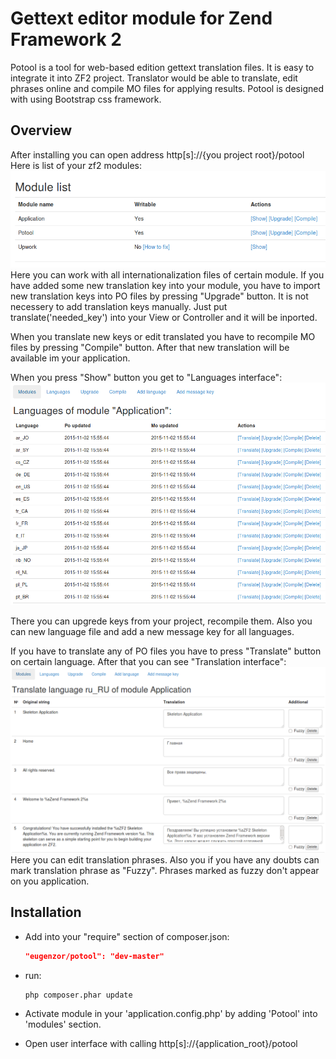 # Gettext editor module for Zend Framework 2

Potool is a tool for web-based edition gettext translation files. It is easy to integrate it into ZF2 project. Translator would be able to translate, edit phrases online and compile MO files for applying results. Potool is designed with using Bootstrap css framework.

## Overview
After installing you can open address http[s]://{you project root}/potool
Here is list of your zf2 modules:
![List of modules](https://raw.githubusercontent.com/eugenzor/Potool/master/docs/images/potool_modules.png)
Here you can work with all internationalization files of certain module. If you have added some new translation key into your module, you have to import new translation keys into PO files by pressing "Upgrade" button. It is not neсessery to add translation keys manually. Just put translate('needed_key') into your View or Controller and it will be inported. 

When you translate new keys or edit translated you have to recompile MO files by pressing "Compile" button. After that new translation will be available im your application.

When you press "Show" button you get to "Languages interface": 
![Languages interface](https://raw.githubusercontent.com/eugenzor/Potool/master/docs/images/potool_languages.png)

There you can upgrede keys from your project, recompile them. Also you can new language file and  add a new message key for all languages.

If you have to translate any of PO files you have to press "Translate" button on certain language. After that you can see "Translation interface":
![Translation interface](https://raw.githubusercontent.com/eugenzor/Potool/master/docs/images/potool_translation.png)
Here you can edit translation phrases. Also you if you have any doubts can mark translation phrase as "Fuzzy". Phrases marked as fuzzy don't appear on you application.



## Installation

* Add into your "require" section of composer.json:

    ```json
    "eugenzor/potool": "dev-master"
    ```
    
* run:
    
    ```bash
    php composer.phar update
    ```

* Activate module in your 'application.config.php' by adding 'Potool' into 'modules' section.
* Open user interface with calling http[s]://{application_root}/potool




